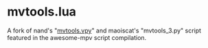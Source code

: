 # mvtools.lua
A fork of nand's "[mvtools.vpy]([url](https://github.com/haasn/gentoo-conf/blob/xor/home/nand/.mpv/filters/mvtools.vpy))" and maoiscat's "mvtools_3.py" script featured in the awesome-mpv script compilation.
